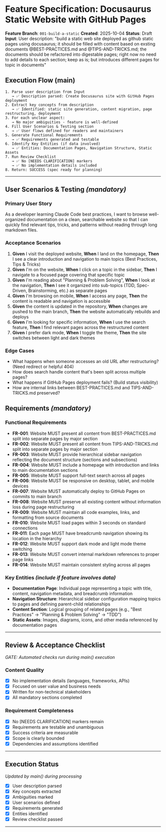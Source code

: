 # Feature Specification: Docusaurus Static Website with GitHub Pages

**Feature Branch**: `001-build-a-static`
**Created**: 2025-10-04
**Status**: Draft
**Input**: User description: "build a static web site deployed as github static pages using docusaurus; it should be filled with content based on exsting documents @BEST-PRACTICES.md and @TIPS-AND-TRICKS.md; the documents should be refactored into digestable pages; right now no need to add details to each section; keep as is; but introduces different pages for topic in documents"

## Execution Flow (main)
```
1. Parse user description from Input
   → ✅ Description parsed: Create Docusaurus site with GitHub Pages deployment
2. Extract key concepts from description
   → ✅ Identified: static site generation, content migration, page restructuring, deployment
3. For each unclear aspect:
   → No major ambiguities - feature is well-defined
4. Fill User Scenarios & Testing section
   → ✅ User flows defined for readers and maintainers
5. Generate Functional Requirements
   → ✅ Requirements generated and testable
6. Identify Key Entities (if data involved)
   → ✅ Entities: Documentation Pages, Navigation Structure, Static Assets
7. Run Review Checklist
   → ✅ No [NEEDS CLARIFICATION] markers
   → ✅ No implementation details included
8. Return: SUCCESS (spec ready for planning)
```

---

## User Scenarios & Testing *(mandatory)*

### Primary User Story
As a developer learning Claude Code best practices, I want to browse well-organized documentation on a clean, searchable website so that I can quickly find relevant tips, tricks, and patterns without reading through long markdown files.

### Acceptance Scenarios
1. **Given** I visit the deployed website, **When** I land on the homepage, **Then** I see a clear introduction and navigation to main topics (Best Practices, Tips & Tricks)
2. **Given** I'm on the website, **When** I click on a topic in the sidebar, **Then** I navigate to a focused page covering that specific topic
3. **Given** I'm reading about "Planning & Problem Solving", **When** I look at the navigation, **Then** I see it organized into sub-topics (TDD, Spec-Driven, Brainstorming, etc.) as separate pages
4. **Given** I'm browsing on mobile, **When** I access any page, **Then** the content is readable and navigation is accessible
5. **Given** the content is updated in the repository, **When** changes are pushed to the main branch, **Then** the website automatically rebuilds and deploys
6. **Given** I'm looking for specific information, **When** I use the search feature, **Then** I find relevant pages across the restructured content
7. **Given** I prefer dark mode, **When** I toggle the theme, **Then** the site switches between light and dark themes

### Edge Cases
- What happens when someone accesses an old URL after restructuring? (Need redirect or helpful 404)
- How does search handle content that's been split across multiple pages?
- What happens if GitHub Pages deployment fails? (Build status visibility)
- How are internal links between BEST-PRACTICES.md and TIPS-AND-TRICKS.md preserved?

## Requirements *(mandatory)*

### Functional Requirements
- **FR-001**: Website MUST present all content from BEST-PRACTICES.md split into separate pages by major section
- **FR-002**: Website MUST present all content from TIPS-AND-TRICKS.md split into separate pages by major section
- **FR-003**: Website MUST provide hierarchical sidebar navigation reflecting the document structure (sections and subsections)
- **FR-004**: Website MUST include a homepage with introduction and links to main documentation sections
- **FR-005**: Website MUST support full-text search across all pages
- **FR-006**: Website MUST be responsive on desktop, tablet, and mobile devices
- **FR-007**: Website MUST automatically deploy to GitHub Pages on commits to main branch
- **FR-008**: Website MUST preserve all existing content without information loss during page restructuring
- **FR-009**: Website MUST maintain all code examples, links, and formatting from source documents
- **FR-010**: Website MUST load pages within 3 seconds on standard connections
- **FR-011**: Each page MUST have breadcrumb navigation showing its location in the hierarchy
- **FR-012**: Website MUST support dark mode and light mode theme switching
- **FR-013**: Website MUST convert internal markdown references to proper page links
- **FR-014**: Website MUST maintain consistent styling across all pages

### Key Entities *(include if feature involves data)*
- **Documentation Page**: Individual page representing a topic with title, content, navigation metadata, and breadcrumb information
- **Navigation Structure**: Hierarchical sidebar configuration mapping topics to pages and defining parent-child relationships
- **Content Section**: Logical grouping of related pages (e.g., "Best Practices" → "Planning & Problem Solving" → "TDD")
- **Static Assets**: Images, diagrams, icons, and other media referenced by documentation pages

---

## Review & Acceptance Checklist
*GATE: Automated checks run during main() execution*

### Content Quality
- [x] No implementation details (languages, frameworks, APIs)
- [x] Focused on user value and business needs
- [x] Written for non-technical stakeholders
- [x] All mandatory sections completed

### Requirement Completeness
- [x] No [NEEDS CLARIFICATION] markers remain
- [x] Requirements are testable and unambiguous
- [x] Success criteria are measurable
- [x] Scope is clearly bounded
- [x] Dependencies and assumptions identified

---

## Execution Status
*Updated by main() during processing*

- [x] User description parsed
- [x] Key concepts extracted
- [x] Ambiguities marked
- [x] User scenarios defined
- [x] Requirements generated
- [x] Entities identified
- [x] Review checklist passed

---
